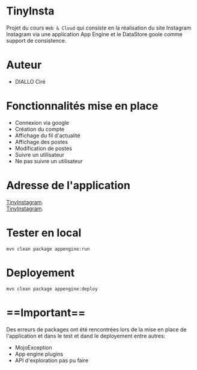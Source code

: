 # TinyInsta   
Projet du cours `Web & Cloud` qui consiste en la réalisation du site Instagram Instagram via une application App Engine et le DataStore goole comme support de consistence.  

# Auteur  
+ DIALLO Ciré   

# Fonctionnalités mise en place  
+ Connexion via google  
+ Création du compte  
+ Affichage du fil d'actualité  
+ Affichage des postes  
+ Modification de postes  
+ Suivre un utilisateur  
+ Ne pas suivre un utilisateur  

# Adresse de l'application  
[TinyInstagram](https://tinyinsta-333420.oa.r.appspot.com).  
[TinyInstagram](https://tinyinsta-333420.appsport.com).  

# Tester en local  
`mvn clean package appengine:run`  

# Deployement  
`mvn clean package appengine:deploy`  

# ==Important==  
Des erreurs de packages ont été rencontrées lors de la mise en place de l'application et dans le test et dand le deployement entre autres:  
+ MojoException    
+ App engine plugins  
+ API d'exploration pas pu faire  
 

